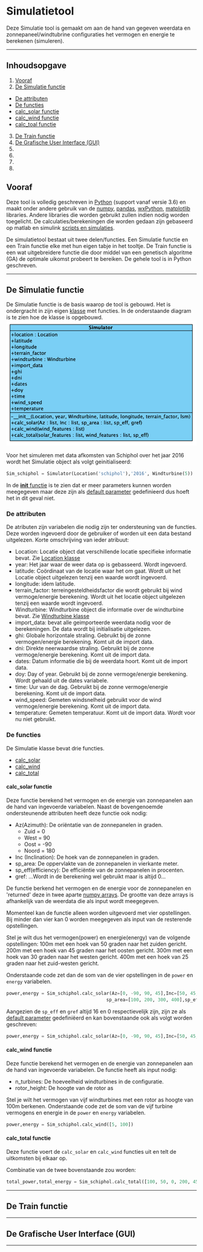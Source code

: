 # Simulatietool

Deze Simulatie tool is gemaakt om aan de hand van gegeven weerdata en zonnepaneel/windtubrine configuraties het vermogen en energie te berekenen (simuleren).

_____

## Inhoudsopgave
1. [Vooraf](https://github.com/Jerscovad/SimulatieTool#vooraf)
2. [De Simulatie functie](https://github.com/Jerscovad/SimulatieTool#de-simulatie-functie)
  * [De attributen](https://github.com/Jerscovad/SimulatieTool#de-attributen)
  * [De functies](https://github.com/Jerscovad/SimulatieTool#de-functies)
  * [calc_solar functie](https://github.com/Jerscovad/SimulatieTool#calc_solar-functie)
  * [calc_wind functie](https://github.com/Jerscovad/SimulatieTool#calc_wind-functie)
  * [calc_toal functie](https://github.com/Jerscovad/SimulatieTool#calc_total-functie)
3. [De Train functie](https://github.com/Jerscovad/SimulatieTool#de-train-functie)
4. [De Grafische User Interface (GUI)](https://github.com/Jerscovad/SimulatieTool#de-grafische-user-interface-gui)
5. 
6.
7.
8.

## Vooraf
Deze tool is volledig geschreven in [Python](https://www.python.org/) (support vanaf versie 3.6) en maakt onder andere gebruik van de [numpy](https://numpy.org/), [pandas](https://pandas.pydata.org/), [wxPython](https://wxpython.org/), [matplotlib](https://matplotlib.org/) libraries. Andere libraries die worden gebruikt zullen indien nodig worden toegelicht. De calculaties/berekeningen die worden gedaan zijn gebaseerd op matlab en simulink [scripts en simulaties](https://github.com/Jerscovad/SimulatieTool/tree/master/Matlab).

De simulatietool bestaat uit twee delen/functies. Een Simulatie functie en een Train functie elke met hun eigen tabje in het tooltje. De Train functie is een wat uitgebreidere functie die door middel van een genetisch algoritme (GA) de optimale uikomst probeert te bereiken.
De gehele tool is in Python geschreven.

_____

## De Simulatie functie

De Simulatie functie is de basis waarop de tool is gebouwd. Het is ondergracht in zijn eigen [klasse](https://github.com/Jerscovad/SimulatieTool/blob/master/src/simulator.py) met functies. In de onderstaande diagram is te zien hoe de klasse is opgebouwd.
![Simulator class](https://github.com/Jerscovad/SimulatieTool/blob/master/images/design/Simulator_classe.png)

Voor het simuleren met data afkomsten van Schiphol over het jaar 2016 wordt het Simulatie object als volgt geinitialiseerd:
```python
Sim_schiphol = Simulator(Location('schiphol'),'2016', Windturbine(5))
```
In de [__init__ functie](https://github.com/Jerscovad/SimulatieTool/blob/master/src/simulator.py#L22) is te zien dat er meer parameters kunnen worden meegegeven maar deze zijn als [default parameter](https://docs.python.org/2.0/ref/function.html) gedefinieerd dus hoeft het in dit geval niet.

### De attributen
De atributen zijn variabelen die nodig zijn ter ondersteuning van de functies. Deze worden ingevoerd door de gebruiker of worden uit een data bestand uitgelezen.
Korte omschrijving van ieder atribuut:
- Location: Locatie object dat verschillende locatie specifieke informatie bevat. Zie [Location klasse](https://github.com/Jerscovad/SimulatieTool/blob/master/src/location.py "Location object")
- year: Het jaar waar de weer data op is gebasseerd. Wordt ingevoerd.
- latitude: Coördinaat van de locatie waar het om gaat. Wordt uit het Locatie object uitgelezen tenzij een waarde wordt ingevoerd.
- longitude: idem latitude.
- terrain_factor: terreingesteldheidsfactor die wordt gebruikt bij wind vermoge/energie berekening. Wordt uit het locatie object uitgelezen tenzij een waarde wordt ingevoerd.
- Windturbine: Windturbine object die informatie over de windturbine bevat. Zie [Windturbine klasse](https://github.com/Jerscovad/SimulatieTool/blob/master/src/generators.py)
- import_data: bevat alle geimporteerde weerdata nodig voor de berekeningen. De data wordt bij initialisatie uitgelezen.
- ghi: Globale horizontale straling. Gebruikt bij de zonne vermogen/energie berekening. Komt uit de import data.
- dni: Direkte neerwaardse straling. Gebruikt bij de zonne vermoge/energie berekening. Komt uit de import data.
- dates: Datum informatie die bij de weerdata hoort. Komt uit de import data.
- doy: Day of year. Gebruikt bij de zonne vermoge/energie berekening. Wordt gehaald uit de dates variabele.
- time: Uur van de dag. Gebruikt bij de zonne vermoge/energie berekening. Komt uit de import data.
- wind_speed: Gemeten windsnelheid gebruikt voor de wind vermoge/energie berekening. Komt uit de import data.
- temperature: Gemeten temperatuur. Komt uit de import data. Wordt voor nu niet gebruikt.

### De functies
De Simulatie klasse bevat drie functies.
- [calc_solar](https://github.com/Jerscovad/SimulatieTool#calc_solar-functie)
- [calc_wind](https://github.com/Jerscovad/SimulatieTool#calc_wind-functie)
- [calc_total](https://github.com/Jerscovad/SimulatieTool#calc_total-functie)

#### calc_solar functie
Deze functie berekend het vermogen en de energie van zonnepanelen aan de hand van ingevoerde variabelen.
Naast de bovengenoemde ondersteunende attributen heeft deze functie ook nodig: 

* Az(Azimuth): De oriëntatie van de zonnepanelen in graden.
  * Zuid = 0
  * West = 90
  * Oost = -90
  * Noord = 180
* Inc (Inclination): De hoek van de zonnepanelen in graden.
* sp_area: De oppervlakte van de zonnepanelen in vierkante meter.
* sp_eff(efficiency): De efficiëntie van de zonnepanelen in procenten.
* gref: ...Wordt in de berekening wel gebruikt maar is altijd 0...

De functie berkend het vermogen en de energie voor de zonnepanelen en 'returned' deze in twee aparte [numpy arrays](https://numpy.org/doc/stable/reference/generated/numpy.array.html?highlight=array#numpy.array). De grootte van deze arrays is afhankelijk van de weerdata die als input wordt meegegeven.

Momenteel kan de functie alleen worden uitgevoerd met vier opstellingen. Bij minder dan vier kan 0 worden meegegeven als input van de resterende opstellingen.

Stel je wilt dus het vermogen(power) en energie(energy) van de volgende opstellingen:
100m met een hoek van 50 graden naar het zuiden gericht.
200m met een hoek van 45 graden naar het oosten gericht.
300m met een hoek van 30 graden naar het westen gericht.
400m met een hoek van 25 graden naar het zuid-westen gericht.

Onderstaande code zet dan de som van de vier opstellingen in de `power` en `energy` variabelen.
```python
power,energy = Sim_schiphol.calc_solar(Az=[0, -90, 90, 45],Inc=[50, 45, 30, 25],
                                     sp_area=[100, 200, 300, 400],sp_eff=16,gref=0)
```
Aangezien de `sp_eff` en `gref` altijd 16 en 0 respectievelijk zijn, zijn ze als [default parameter](https://docs.python.org/2.0/ref/function.html) gedefiniëerd en kan bovenstaande ook als volgt worden geschreven:

```python
power,energy = Sim_schiphol.calc_solar(Az=[0, -90, 90, 45],Inc=[50, 45, 30, 25],sp_area=[100, 200, 300, 400])
```

#### calc_wind functie
Deze functie berekend het vermogen en de energie van zonnepanelen aan de hand van ingevoerde variabelen.
De functie heeft als input nodig:
* n_turbines: De hoeveelheid windturbines in de configuratie.
* rotor_height: De hoogte van de rotor as

Stel je wilt het vermogen van vijf windturbines met een rotor as hoogte van 100m berkenen.
Onderstaande code zet de som van de vijf turbine vermogens en energie in de `power` en `energy` variabelen.
```python
power,energy = Sim_schiphol.calc_wind([5, 100])
```

#### calc_total functie
Deze functie voert de `calc_solar` en `calc_wind` functies uit en telt de uitkomsten bij elkaar op.

Combinatie van de twee bovenstaande zou worden:
```python
total_power,total_energy = Sim_schiphol.calc_total([100, 50, 0, 200, 45, -90, 300, 30, 90, 400, 25, 45],[5, 100], 16)
```

_____

## De Train functie

_____

## De Grafische User Interface (GUI)

_____

